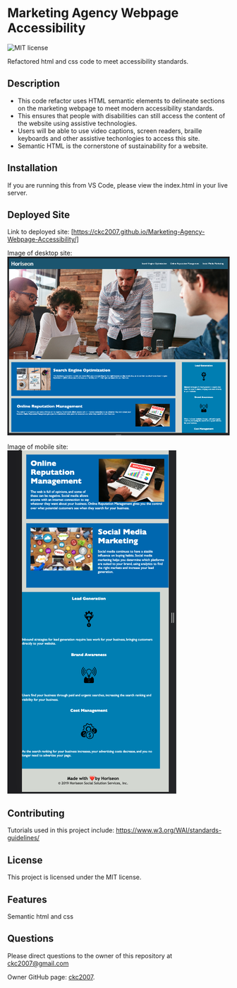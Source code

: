 # Marketing Agency Webpage Accessibility

![MIT license](https://img.shields.io/badge/license-MIT-blue.svg)

Refactored html and css code to meet accessibility standards.

## Description

- This code refactor uses HTML semantic elements to delineate sections on the marketing webpage to meet modern accessibility standards.
- This ensures that people with disabilities can still access the content of the website using assistive technologies.
- Users will be able to use video captions, screen readers, braille keyboards and other assistive techonlogies to access this site.
- Semantic HTML is the cornerstone of sustainability for a website.

## Installation

If you are running this from VS Code, please view the index.html in your live server.

## Deployed Site

Link to deployed site:
[https://ckc2007.github.io/Marketing-Agency-Webpage-Accessibility/]

Image of desktop site:
![screenshot](./assets/images/screenshot_1.png "image of deployed site for desktop")

Image of mobile site:
![screenshot](./assets/images/screenshot_2.png "image of deployed site for mobile")

## Contributing

Tutorials used in this project include:
https://www.w3.org/WAI/standards-guidelines/

## License

This project is licensed under the MIT license.

## Features

Semantic html and css

## Questions

Please direct questions to the owner of this repository at ckc2007@gmail.com

Owner GitHub page:
[ckc2007](https://github.com/ckc2007).
